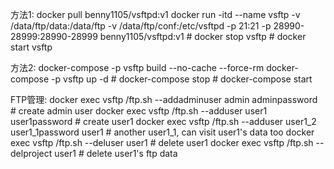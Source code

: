 方法1:
    docker pull benny1105/vsftpd:v1
    docker run -itd --name vsftp -v /data/ftp/data:/data/ftp -v /data/ftp/conf:/etc/vsftpd -p 21:21 -p 28990-28999:28990-28999 benny1105/vsftpd:v1
    # docker stop vsftp
    # docker start vsftp

方法2:
    docker-compose -p vsftp build --no-cache --force-rm
    docker-compose -p vsftp up -d
    # docker-compose stop
    # docker-compose start

FTP管理:
    docker exec vsftp /ftp.sh --addadminuser admin adminpassword           # create admin user
    docker exec vsftp /ftp.sh --adduser user1 user1password                # create user1
    docker exec vsftp /ftp.sh --adduser user1_2 user1_1password user1      # another user1_1, can visit user1's data too
    docker exec vsftp /ftp.sh --deluser user1                              # delete user1
    docker exec vsftp /ftp.sh --delproject user1                           # delete user1's ftp data
